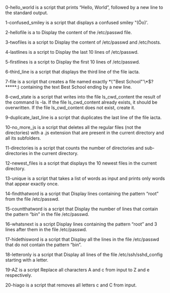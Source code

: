 0-hello_world is a script that prints “Hello, World”, followed by a new line to the standard output.

1-confused_smiley is a script that displays a confused smiley "(Ôo)'.

2-hellofile is a to Display the content of the /etc/passwd file.

3-twofiles is a script to Display the content of /etc/passwd and /etc/hosts.

4-lastlines is a script to Display the last 10 lines of /etc/passwd.

5-firstlines is a script to Display the first 10 lines of /etc/passwd.

6-third_line is a script that displays the third line of the file iacta.

7-file is a script that creates a file named exactly \*\\'"Best School"\'\\*$\?\*\*\*\*\*:) containing the text Best School ending by a new line.

8-cwd_state is a script that writes into the file ls_cwd_content the result of the command ls -la. If the file ls_cwd_content already exists, it should be overwritten. If the file ls_cwd_content does not exist, create it.

9-duplicate_last_line is a script that duplicates the last line of the file iacta.

10-no_more_js is a script that deletes all the regular files (not the directories) with a .js extension that are present in the current directory and all its subfolders.

11-directories is a script that counts the number of directories and sub-directories in the current directory.

12-newest_files is a script that displays the 10 newest files in the current directory.

13-unique is a script that takes a list of words as input and prints only words that appear exactly once.

14-findthatword is a script that Display lines containing the pattern “root” from the file /etc/passwd.

15-countthatword is a script that Display the number of lines that contain the pattern “bin” in the file /etc/passwd.

16-whatsnext is a script Display lines containing the pattern “root” and 3 lines after them in the file /etc/passwd.

17-hidethisword is a script that Display all the lines in the file /etc/passwd that do not contain the pattern “bin”.

18-letteronly is a script that Display all lines of the file /etc/ssh/sshd_config starting with a letter.

19-AZ is a script Replace all characters A and c from input to Z and e respectively.

20-hiago is a script that removes all letters c and C from input.
